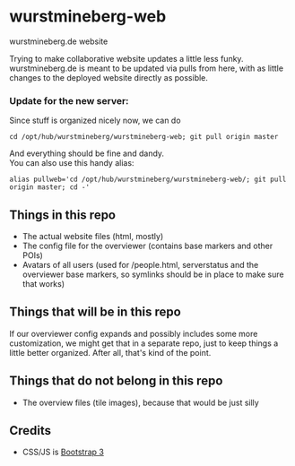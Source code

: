 wurstmineberg-web
=================

wurstmineberg.de website

Trying to make collaborative website updates a little less funky.
wurstmineberg.de is meant to be updated via pulls from here, with as little changes to the deployed website directly as possible.  

### Update for the new server:
Since stuff is organized nicely now, we can do

    cd /opt/hub/wurstmineberg/wurstmineberg-web; git pull origin master
    
And everything should be fine and dandy.  
You can also use this handy alias:

    alias pullweb='cd /opt/hub/wurstmineberg/wurstmineberg-web/; git pull origin master; cd -'

Things in this repo
-------------------

- The actual website files (html, mostly)
- The config file for the overviewer (contains base markers and other POIs)
- Avatars of all users (used for /people.html, serverstatus and the overviewer base markers, so symlinks should be in place to make sure that works)

Things that will be in this repo
--------------------------------

If our overviewer config expands and possibly includes some more customization, we might get that in a separate repo, just to keep things a little better organized. After all, that's kind of the point.

Things that do not belong in this repo
--------------------------------------

- The overview files (tile images), because that would be just silly


Credits
-------

- CSS/JS is [Bootstrap 3](http://getbootstrap.com/)

